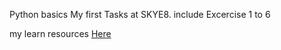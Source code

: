  Python basics My first Tasks at SKYE8. include Excercise 1 to 6

 my learn resources <a href="https://www.w3schools.com/python">Here</a>